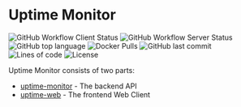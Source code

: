 # Uptime Monitor

![GitHub Workflow Client Status](<https://img.shields.io/github/workflow/status/Fairbanks-io/uptime-monitor/Create%20Client%20Release(s)?label=Client%20Build>)
![GitHub Workflow Server Status](<https://img.shields.io/github/workflow/status/Fairbanks-io/uptime-monitor/Create%20Server%20Release(s)?label=Server%20Build>)
![GitHub top language](https://img.shields.io/github/languages/top/Fairbanks-io/uptime-monitor.svg)
![Docker Pulls](https://img.shields.io/docker/pulls/fairbanksio/uptime-monitor.svg)
![GitHub last commit](https://img.shields.io/github/last-commit/Fairbanks-io/uptime-monitor.svg)
![Lines of code](https://img.shields.io/tokei/lines/github/Fairbanks-io/uptime-monitor)
![License](https://img.shields.io/github/license/Fairbanks-io/uptime-monitor.svg?style=flat)

Uptime Monitor consists of two parts:

- [uptime-monitor](server/README.md) - The backend API
- [uptime-web](client/README.md) - The frontend Web Client